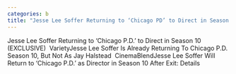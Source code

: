 ```yaml
---
categories: b
title: "Jesse Lee Soffer Returning to ‘Chicago PD’ to Direct in Season 10 EXCLUSIVE  Variety"
---
```

Jesse Lee Soffer Returning to ‘Chicago P.D.’ to Direct in Season 10 (EXCLUSIVE)&nbsp;&nbsp;VarietyJesse Lee Soffer Is Already Returning To Chicago P.D. Season 10, But Not As Jay Halstead&nbsp;&nbsp;CinemaBlendJesse Lee Soffer Will Return to ‘Chicago P.D.’ as Director in Season 10 After Exit: Details